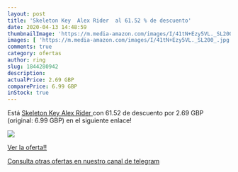 ```yaml
---
layout: post
title: 'Skeleton Key  Alex Rider  al 61.52 % de descuento'
date: 2020-04-13 14:48:59
thumbnailImage: 'https://m.media-amazon.com/images/I/41tN+Ezy5VL._SL200_.jpg'
images: [ 'https://m.media-amazon.com/images/I/41tN+Ezy5VL._SL200_.jpg' ]
comments: true
category: ofertas
author: ring
slug: 1844280942
description:
actualPrice: 2.69 GBP
comparePrice: 6.99 GBP
inStock: true
---
```


Está [Skeleton Key  Alex Rider ](https://www.amazon.co.uk/dp/1844280942/?tag=redken01-21) con 61.52 de descuento por 2.69 GBP (original: 6.99 GBP) en el siguiente enlace!

[![](https://m.media-amazon.com/images/I/41tN+Ezy5VL._SL200_.jpg)](https://www.amazon.co.uk/dp/1844280942/?tag=redken01-21)

[Ver la oferta!!](https://www.amazon.co.uk/dp/1844280942/?tag=redken01-21)

[Consulta otras ofertas en nuestro canal de telegram](https://t.me/s/ofertas25)
